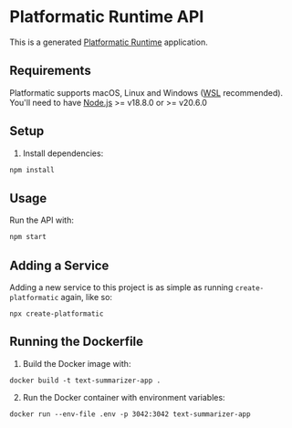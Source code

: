# Platformatic Runtime API

This is a generated [Platformatic Runtime](https://docs.platformatic.dev/docs/runtime/overview) application.

## Requirements

Platformatic supports macOS, Linux and Windows ([WSL](https://docs.microsoft.com/windows/wsl/) recommended).
You'll need to have [Node.js](https://nodejs.org/) >= v18.8.0 or >= v20.6.0

## Setup

1. Install dependencies:

```bash
npm install
```

## Usage

Run the API with:

```bash
npm start
```

## Adding a Service

Adding a new service to this project is as simple as running `create-platformatic` again, like so:

```
npx create-platformatic
```

## Running the Dockerfile 

1. Build the Docker image with:

```
docker build -t text-summarizer-app .
```

2. Run the Docker container with environment variables:

```
docker run --env-file .env -p 3042:3042 text-summarizer-app
```